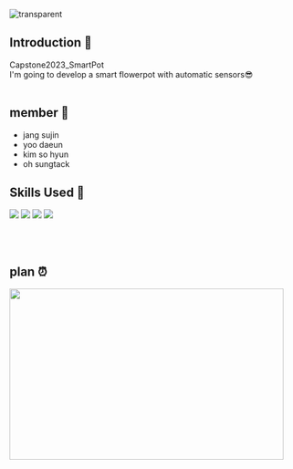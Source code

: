 
<!-- 헤더 -->

![transparent](https://capsule-render.vercel.app/api?type=transparent&fontColor=8904B1&text=SmartPot&height=150&fontSize=60&desc=Capstone2023_gbsw&descAlignY=75&descAlign=60)
<div align= justify>
<!--소개-->

## Introduction 🍇
 Capstone2023_SmartPot
<br>I'm going to develop a smart flowerpot with automatic sensors😎
<br/><br/>
 
 ## member 👫
  - jang sujin
  - yoo daeun
  - kim so hyun
  - oh sungtack
 <!--기술스택-->
  ## Skills Used 🍆

  <img src="https://img.shields.io/badge/Arduino-00979D?style=flat&logo=arduino&logoColor=white"/>
  <img src="https://img.shields.io/badge/Raspberrypi-A22846C?style=flat&logo=raspberrypi&logoColor=white"/>
  <img src="https://img.shields.io/badge/JSP-pink?style=flat&logo=JSP&logoColor=white"/>
  <img src="https://img.shields.io/badge/MySQL-4479A1?style=flat&logo=MySQL&logoColor=white"/>

<br/><br/>

 <!--일정계획 -->
 
  ## plan ⏰ 
  <img src="https://github.com/ekdms06/Capstone2023_SmartPot/assets/129836696/78a8d02b-6511-4c1f-8a5a-926b479be4c6" width="480" height="300"/>
 <br/>
 <br/>

</div>
